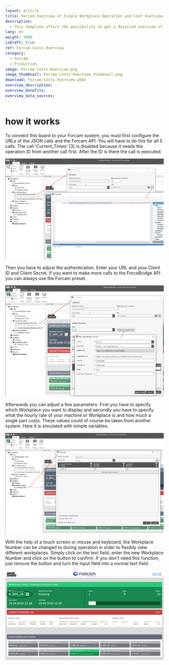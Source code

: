 ```yaml
---
layout: article
title: Forcam Overview of Single Workplace Operation and Cost Overview
description: 
  - This template offers the possibility to get a detailed overview of a single workstation. Data is retrieved from the Forcam ForceBridge API and this data is combined with other parameters, in this case hourly rate and unit price, to get an overview of the current operation and the associated missing costs.
lang: en
weight: 2000
isDraft: true
ref: Forcam-Costs-Overview
category:
  - Forcam
  - Production
image: Forcam-Costs-Overview.png
image_thumbnail: Forcam-Costs-Overview_thumbnail.png
download: Forcam-Costs-Overview.pbmx
overview_description:
overview_benefits:
overview_data_sources:
---
```


# how it works

To connect this board to your Forcam system, you must first configure the URLs of the JSON calls and the Forcam API. You will have to do this for all 5 calls. The call 'Current_Times' (3) is disabled because it needs the operation ID from another call first. After the ID is there the call is executed.

![](img/forcam-call-url.png)

Then you have to adjust the authentication. Enter your URL and your Client ID and Client Secret. If you want to make more calls to the ForceBridge API you can always use the Forcam preset.

![](img/forcam-oauth-update.png)

Afterwards you can adjust a few parameters. First you have to specify which Workplace you want to display and secondly you have to specify what the hourly rate of your machine or Workplace is and how much a single part costs. These values could of course be taken from another system. Here it is simulated with simple variables.

![](img/forcam-workplace-and-prices.png)

With the help of a touch screen or mouse and keyboard, the Workplace Number can be changed to during operation in order to flexibly view different workplaces. Simply click on the text field, enter the new Workplace Number and click on the button to confirm. If you don't need this function, just remove the button and turn the input field into a normal text field.

![](img/forcam-cost-overview-live-edit.png)